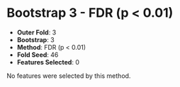 # Bootstrap 3 - FDR (p < 0.01)

- **Outer Fold**: 3
- **Bootstrap**: 3
- **Method**: FDR (p < 0.01)
- **Fold Seed**: 46
- **Features Selected**: 0

No features were selected by this method.
